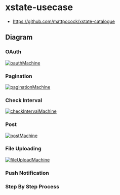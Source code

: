 # xstate-usecase

- https://github.com/mattpocock/xstate-catalogue

## Diagram

### OAuth
[![oauthMachine](https://stately.ai/registry/machines/4752adca-fed8-4100-a4eb-b0b50d765db8.png)](https://stately.ai/viz/4752adca-fed8-4100-a4eb-b0b50d765db8)

### Pagination
[![paginationMachine](https://stately.ai/registry/machines/254b9cd7-c907-4687-8b46-b60e4787590b.png)](https://stately.ai/viz/254b9cd7-c907-4687-8b46-b60e4787590b)

### Check Interval
[![checkIntervalMachine](https://stately.ai/registry/machines/6389be35-887a-4e9f-8de4-0935a00b72b7.png)](https://stately.ai/viz/6389be35-887a-4e9f-8de4-0935a00b72b7)

### Post

[![postMachine](https://stately.ai/registry/machines/2aa38647-42c1-4a78-b94e-c1cf7c16f02a.png)](https://stately.ai/viz/2aa38647-42c1-4a78-b94e-c1cf7c16f02a)


### File Uploading

[![fileUploadMachine](https://stately.ai/registry/machines/5c6d34ae-4833-4186-a9e9-cf61690b493a.png)](https://stately.ai/viz/5c6d34ae-4833-4186-a9e9-cf61690b493a)


### Push Notification

### Step By Step Process


